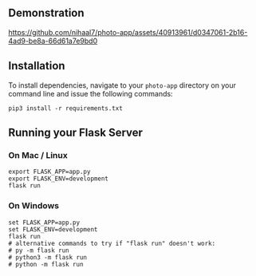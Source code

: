 ## Demonstration

https://github.com/nihaal7/photo-app/assets/40913961/d0347061-2b16-4ad9-be8a-66d61a7e9bd0

## Installation
To install dependencies, navigate to your `photo-app` directory on your command line and issue the following commands:

```shell
pip3 install -r requirements.txt
```

## Running your Flask Server

### On Mac / Linux
```shell
export FLASK_APP=app.py
export FLASK_ENV=development
flask run
```

### On Windows
```shell
set FLASK_APP=app.py
set FLASK_ENV=development
flask run
# alternative commands to try if "flask run" doesn't work:
# py -m flask run
# python3 -m flask run
# python -m flask run
```
